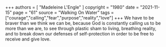 +++
authors = [
  "Madeleine L'Engle"
]
copyright = "1980"
date = "2021-11-15"
page = "61"
source = "Walking On Water"
tags = ["courage","calling","fear","purpose","reality","love"]
+++
We have to be braver than we think we can be, because God is constantly calling us to be more than we are, to see through plastic sham to living, breathing reality, and to break down our defenses of self-protection in order to be free to receive and give love.
